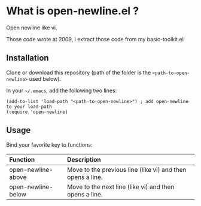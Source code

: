 # What is open-newline.el ?
Open newline like vi.

Those code wrote at 2009, i extract those code from my basic-toolkit.el

## Installation
Clone or download this repository (path of the folder is the `<path-to-open-newline>` used below).

In your `~/.emacs`, add the following two lines:
```Elisp
(add-to-list 'load-path "<path-to-open-newline>") ; add open-newline to your load-path
(require 'open-newline)
```

## Usage
Bind your favorite key to functions:

 | Function                   | Description                                                |
 | :--------                  | :----                                                      |
 | open-newline-above         | Move to the previous line (like vi) and then opens a line. |
 | open-newline-below         | Move to the next line (like vi) and then opens a line.     |
